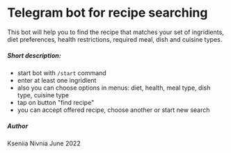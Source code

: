 # Telegram bot for recipe searching

This bot will help you to find the recipe that matches your set of ingridients,  diet preferences, health restrictions, required meal, dish and cuisine types.

##### Short description:
- start bot with `/start` command
- enter at least one ingridient
- also you can choose options in menus: diet, health, meal type, dish type, cuisine type
- tap on button "find recipe"
- you can accept offered recipe, choose another or start new search

##### Author

Kseniia Nivnia
June 2022
